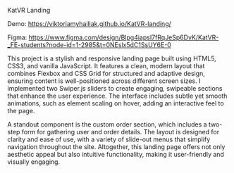 KatVR Landing

Demo: https://viktoriamyhailiak.github.io/KatVR-landing/

Figma: https://www.figma.com/design/Blpg4iapsI7fRqJeSp6DvK/KatVR-_FE-students?node-id=1-2985&t=0NEslx5dC1SsUY6E-0

This project is a stylish and responsive landing page built using HTML5, CSS3, and vanilla JavaScript. It features a clean, modern layout that combines Flexbox and CSS Grid for structured and adaptive design, ensuring content is well-positioned across different screen sizes. I implemented two Swiper.js sliders to create engaging, swipeable sections that enhance the user experience. The interface includes subtle yet smooth animations, such as element scaling on hover, adding an interactive feel to the page.

A standout component is the custom order section, which includes a two-step form for gathering user and order details. The layout is designed for clarity and ease of use, with a variety of slide-out menus that simplify navigation throughout the site. Altogether, this landing page offers not only aesthetic appeal but also intuitive functionality, making it user-friendly and visually engaging.

